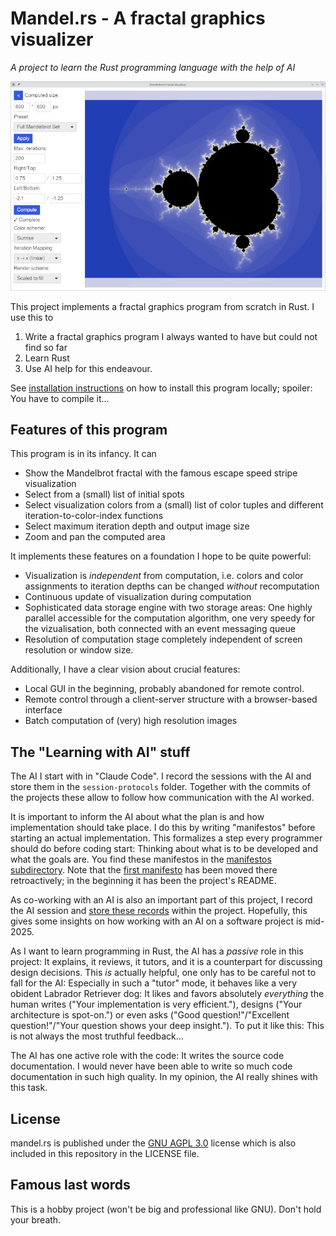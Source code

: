 # Mandel.rs - A fractal graphics visualizer

_A project to learn the Rust programming language with the help of AI_

![Mandel-rs GUI](etc/readme-graphics/screenshot.jpg)

This project implements a fractal graphics program from scratch in Rust. I use this to

1. Write a fractal graphics program I always wanted to have but could not find so far
2. Learn Rust
3. Use AI help for this endeavour.

See [installation instructions](INSTALL.md) on how to install this program locally; spoiler: You have to compile it…

## Features of this program

This program is in its infancy. It can

* Show the Mandelbrot fractal with the famous escape speed stripe visualization
* Select from a (small) list of initial spots
* Select visualization colors from a (small) list of color tuples and different iteration-to-color-index functions
* Select maximum iteration depth and output image size
* Zoom and pan the computed area

It implements these features on a foundation I hope to be quite powerful:

* Visualization is _independent_ from computation, i.e. colors and color assignments to iteration depths can be changed _without_ recomputation
* Continuous update of visualization during computation
* Sophisticated data storage engine with two storage areas: One highly parallel accessible for the computation algorithm, one very speedy for the vizualisation, both connected with an event messaging queue
* Resolution of computation stage completely independent of screen resolution or window size.

Additionally, I have a clear vision about crucial features:

* Local GUI in the beginning, probably abandoned for remote control.
* Remote control through a client-server structure with a browser-based interface
* Batch computation of (very) high resolution images

## The "Learning with AI" stuff

The AI I start with in "Claude Code". I record the sessions with the AI and store them in the `session-protocols` folder. Together with the commits of the projects these allow to follow how communication with the AI worked.

It is important to inform the AI about what the plan is and how implementation should take place. I do this by writing "manifestos" before starting an actual implementation. This formalizes a step every programmer should do before coding start: Thinking about what is to be developed and what the goals are. You find these manifestos in the [manifestos subdirectory](manifestos/). Note that the [first manifesto](manifestos/manifesto-01-initial-project-master-plan.md) has been moved there retroactively; in the beginning it has been the project's README.

As co-working with an AI is also an important part of this project, I record the AI session and [store these records](session-protocols/) within the project. Hopefully, this gives some insights on how working with an AI on a software project is mid-2025.

As I want to learn programming in Rust, the AI has a _passive_ role in this project: It explains, it reviews, it tutors, and it
is a counterpart for discussing design decisions. This _is_ actually helpful, one only has to be careful not to fall for the AI:
Especially in such a "tutor" mode, it behaves like a very obident Labrador Retriever dog: It likes and favors absolutely _everything_
the human writes ("Your implementation is very efficient."), designs ("Your architecture is spot-on.") or even asks ("Good question!"/"Excellent question!"/"Your question shows your deep insight."). To put it like this: This is not always the most
truthful feedback…

The AI has one active role with the code: It writes the source code documentation. I would never have been able to write so
much code documentation in such high quality. In my opinion, the AI really shines with this task.

## License

mandel.rs is published under the [GNU AGPL 3.0](https://www.gnu.org/licenses/agpl-3.0.html.en) license
which is also included in this repository in the LICENSE file.

## Famous last words

This is a hobby project (won't be big and professional like GNU). Don't hold your breath.
